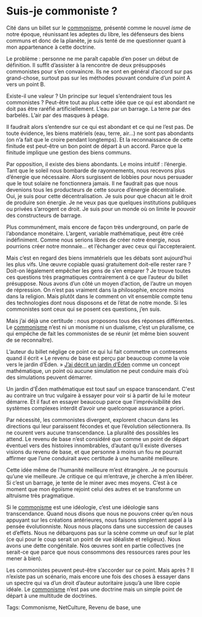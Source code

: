 # Suis-je commoniste ?

Cité dans un billet sur le [commonisme](http://fr.wiktionary.org/wiki/commoniste), présenté comme le nouvel *isme* de notre époque, réunissant les adeptes du libre, les défenseurs des biens communs et donc de la planète, je suis tenté de me questionner quant à mon appartenance à cette doctrine.

Le problème : personne ne me paraît capable d’en poser un début de définition. Il suffit d’assister à la rencontre de deux présupposés commonistes pour s’en convaincre. Ils ne sont en général d’accord sur pas grand-chose, surtout pas sur les méthodes pouvant conduire d’un point A vers un point B.

Existe-il une valeur ? Un principe sur lequel s’entendraient tous les commonistes ? Peut-être tout au plus cette idée que ce qui est abondant ne doit pas être raréfié artificiellement. L’eau par un barrage. La terre par des barbelés. L’air par des masques à péage.

Il faudrait alors s’entendre sur ce qui est abondant et ce qui ne l’est pas. De toute évidence, les biens matériels (eau, terre, air…) ne sont pas abondants (on n’a fait que le croire pendant longtemps). Et la reconnaissance de cette finitude est peut-être un bon point de départ à un accord. Parce que la finitude implique une gestion des biens communs.

Par opposition, il existe des biens abondants. Le moins intuitif : l’énergie. Tant que le soleil nous bombarde de rayonnements, nous recevons plus d’énergie que nécessaire. Alors surgissent de lobbies pour nous persuader que le tout solaire ne fonctionnera jamais. Il ne faudrait pas que nous devenions tous les producteurs de cette source d’énergie décentralisée. Oui, je suis pour cette décentralisation. Je suis pour que chacun ait le droit de produire son énergie. Je ne veux pas que quelques institutions publiques ou privées s’arrogent ce droit. Je suis pour un monde où on limite le pouvoir des constructeurs de barrage.

Plus communément, mais encore de façon très underground, on parle de l’abondance monétaire. L’argent, variable mathématique, peut être créé indéfiniment. Comme nous serions libres de créer notre énergie, nous pourrions créer notre monnaie… et l’échanger avec ceux qui l’accepteraient.

Mais c’est en regard des biens immatériels que les débats sont aujourd’hui les plus vifs. Une œuvre copiable quasi gratuitement doit-elle rester rare ? Doit-on légalement empêcher les gens de s’en emparer ? Je trouve toutes ces questions très pragmatiques contrairement à ce que l’auteur du billet présuppose. Nous avons d’un côté un moyen d’action, de l’autre un moyen de répression. On n’est pas vraiment dans la philosophie, encore moins dans la religion. Mais plutôt dans le comment on vit ensemble compte tenu des technologies dont nous disposons et de l’état de notre monde. Si les commonistes sont ceux qui se posent ces questions, j’en suis.

Mais j’ai déjà une certitude : nous proposons tous des réponses différentes. Le [commonisme](http://fr.wiktionary.org/wiki/commoniste) n’est ni un monisme ni un dualisme, c’est un pluralisme, ce qui empêche de fait les commonistes de se réunir (et même bien souvent de se reconnaître).

L’auteur du billet néglige ce point ce qui lui fait commettre un contresens quand il écrit « Le revenu de base est perçu par beaucoup comme la voie vers le jardin d’Éden. » [J’ai décrit un jardin d’Éden](/2013/02/18/le-revenu-de-base-comme-jardin-deden/) comme un concept mathématique, un point où aucune simulation ne peut conduire mais d’où des simulations peuvent démarrer.

Un jardin d'Éden mathématique est tout sauf un espace transcendant. C'est au contraire un truc vulgaire à essayer pour voir si à partir de lui le moteur démarre. Et il faut en essayer beaucoup parce que l'imprévisibilité des systèmes complexes interdit d’avoir une quelconque assurance a priori.

Par nécessité, les commonistes divergent, explorent chacun dans les directions qui leur paraissent fécondes et que l’évolution sélectionnera. Ils ne courent vers aucune transcendance. La pluralité des possibles les attend. Le revenu de base n’est considéré que comme un point de départ éventuel vers des histoires innombrables, d’autant qu’il existe diverses visions du revenu de base, et que personne à moins un fou ne pourrait affirmer que l’une conduirait avec certitude à une humanité meilleure.

Cette idée même de l’humanité meilleure m’est étrangère. Je ne poursuis qu’une vie meilleure. Je critique ce qui m’entrave, je cherche à m’en libérer. Si c’est un barrage, je tente de le miner avec mes moyens. C’est à ce moment que mon égoïsme rejoint celui des autres et se transforme un altruisme très pragmatique.

Si le [commonisme](http://fr.wiktionary.org/wiki/commoniste) est une idéologie, c’est une idéologie sans transcendance. Quand nous disons que nous ne pouvons créer qu’en nous appuyant sur les créations antérieures, nous faisons simplement appel à la pensée évolutionniste. Nous nous plaçons dans une succession de causes et d’effets. Nous ne débarquons pas sur la scène comme un œuf sur le plat (ce qui pour le coup serait un point de vue idéaliste et religieux). Nous avons une dette congénitale. Nos œuvres sont en partie collectives (ne serait-ce que parce que nous consommons des ressources rares pour les mener à bien).

Les commonistes peuvent peut-être s’accorder sur ce point. Mais après ? Il n’existe pas un scénario, mais encore une fois des choses à essayer dans un spectre qui va d’un droit d’auteur autoritaire jusqu’à une libre copie idéale. Le [commonisme](http://fr.wiktionary.org/wiki/commoniste) n’est pas une doctrine mais un simple point de départ à une multitude de doctrines.

Tags: Commonisme, NetCulture, Revenu de base, une